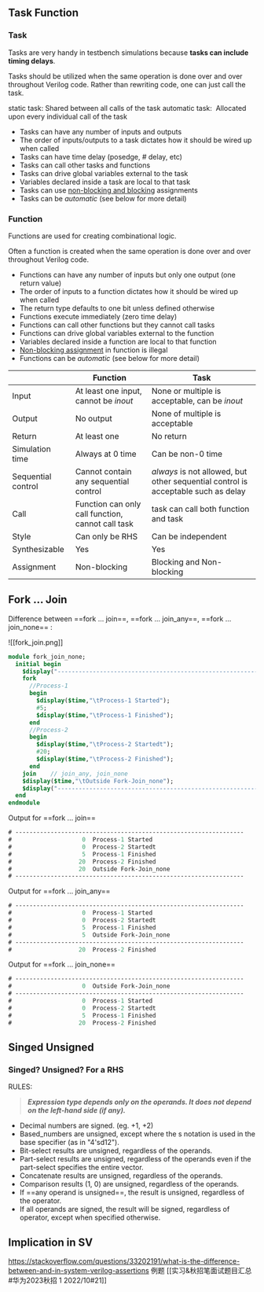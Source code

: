 ## Task Function

### Task

Tasks are very handy in testbench simulations because **tasks can include timing delays**.

Tasks should be utilized when the same operation is done over and over throughout Verilog code. Rather than rewriting code, one can just call the task.

static task: Shared between all calls of the task
automatic task:  Allocated upon every individual call of the task



-   Tasks can have any number of inputs and outputs
-   The order of inputs/outputs to a task dictates how it should be wired up when called
-   Tasks can have time delay (posedge, # delay, etc)
-   Tasks can call other tasks and functions
-   Tasks can drive global variables external to the task
-   Variables declared inside a task are local to that task
-   Tasks can use [non-blocking and blocking](https://nandland.com/blocking-vs-nonblocking-in-verilog/ "Blocking vs. Nonblocking assignment in Verilog") assignments
-   Tasks can be _automatic_ (see below for more detail)

### Function

Functions are used for creating combinational logic.

Often a function is created when the same operation is done over and over throughout Verilog code.

-   Functions can have any number of inputs but only one output (one return value)
-   The order of inputs to a function dictates how it should be wired up when called
-   The return type defaults to one bit unless defined otherwise
-   Functions execute immediately (zero time delay)
-   Functions can call other functions but they cannot call tasks
-   Functions can drive global variables external to the function
-   Variables declared inside a function are local to that function
-   [Non-blocking assignment](https://nandland.com/blocking-vs-nonblocking-in-verilog/ "Blocking vs. Nonblocking assignment in Verilog") in function is illegal
-   Functions can be _automatic_ (see below for more detail)

| | Function | Task |
| --- | --- | ---|
| Input | At least one input, cannot be *inout* | None or multiple is acceptable, can be *inout* |
| Output | No output | None of multiple is acceptable |
| Return | At least one | No return |
| Simulation time | Always at 0 time | Can be non-0 time |
| Sequential control | Cannot contain any sequential control | *always* is not allowed, but other sequential control is acceptable such as delay |
| Call | Function can only call function, cannot call task | task can call both function and task |
| Style | Can only be RHS | Can be independent |
| Synthesizable | Yes | Yes |
| Assignment | Non-blocking | Blocking and Non-blocking |


## Fork ... Join

Difference between ==fork ... join==, ==fork ... join_any==, ==fork ... join_none== :

![[fork_join.png]]

```systemverilog
module fork_join_none;
  initial begin
    $display("-----------------------------------------------------------------");
    fork
      //Process-1
      begin
        $display($time,"\tProcess-1 Started");
        #5;
        $display($time,"\tProcess-1 Finished");
      end
      //Process-2
      begin
        $display($time,"\tProcess-2 Startedt");
        #20;
        $display($time,"\tProcess-2 Finished");
      end
    join    // join_any, join_none
    $display($time,"\tOutside Fork-Join_none");
    $display("-----------------------------------------------------------------");
  end
endmodule
```

Output for ==fork ... join==

```systemverilog
# -----------------------------------------------------------------
#                    0	Process-1 Started
#                    0	Process-2 Startedt
#                    5	Process-1 Finished
#                   20	Process-2 Finished
#                   20	Outside Fork-Join_none
# -----------------------------------------------------------------
```

Output for ==fork ... join_any==

```systemverilog
# -----------------------------------------------------------------
#                    0	Process-1 Started
#                    0	Process-2 Startedt
#                    5	Process-1 Finished
#                    5	Outside Fork-Join_none
# -----------------------------------------------------------------
#                   20	Process-2 Finished
```

Output for ==fork ... join_none==

```systemverilog
# -----------------------------------------------------------------
#                    0	Outside Fork-Join_none
# -----------------------------------------------------------------
#                    0	Process-1 Started
#                    0	Process-2 Startedt
#                    5	Process-1 Finished
#                   20	Process-2 Finished
```


## Singed Unsigned

### Singed? Unsigned? For a RHS

RULES:

> ***Expression type depends only on the operands. It does not depend on the left-hand side (if any).***

- Decimal numbers are signed. (eg. +1, +2)
- Based_numbers are unsigned, except where the s notation is used in the base specifier (as in "4'sd12").
- Bit-select results are unsigned, regardless of the operands.
- Part-select results are unsigned, regardless of the operands even if the part-select specifies the entire vector.
- Concatenate results are unsigned, regardless of the operands.
- Comparison results (1, 0) are unsigned, regardless of the operands.
- If ==any operand is unsigned==, the result is unsigned, regardless of the operator.
- If all operands are signed, the result will be signed, regardless of operator, except when specified otherwise.

## Implication in SV

https://stackoverflow.com/questions/33202191/what-is-the-difference-between-and-in-system-verilog-assertions
例题
[[实习&秋招笔面试题目汇总#华为2023秋招 1 2022/10#21]]

